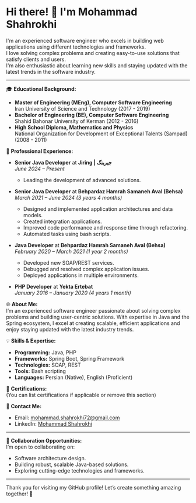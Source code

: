# Hi there! 👋 I'm Mohammad Shahrokhi

I'm an experienced software engineer who excels in building web applications using different technologies and frameworks.  
I love solving complex problems and creating easy-to-use solutions that satisfy clients and users.  
I'm also enthusiastic about learning new skills and staying updated with the latest trends in the software industry.

---

🎓 **Educational Background:**  
- **Master of Engineering (MEng), Computer Software Engineering**  
  Iran University of Science and Technology (2017 - 2019)  
- **Bachelor of Engineering (BE), Computer Software Engineering**  
  Shahid Bahonar University of Kerman (2012 - 2016)  
- **High School Diploma, Mathematics and Physics**  
  National Organization for Development of Exceptional Talents (Sampad) (2008 - 2011)  

💼 **Professional Experience:**  
- **Senior Java Developer** at **Jiring | جیرینگ**  
  *June 2024 – Present*  
  - Leading the development of advanced solutions.  

- **Senior Java Developer** at **Behpardaz Hamrah Samaneh Aval (Behsa)**  
  *March 2021 – June 2024 (3 years 4 months)*  
  - Designed and implemented application architectures and data models.  
  - Created integration applications.  
  - Improved code performance and response time through refactoring.  
  - Automated tasks using bash scripts.  

- **Java Developer** at **Behpardaz Hamrah Samaneh Aval (Behsa)**  
  *February 2020 – March 2021 (1 year 2 months)*  
  - Developed new SOAP/REST services.  
  - Debugged and resolved complex application issues.  
  - Deployed applications in multiple environments.  

- **PHP Developer** at **Yekta Ertebat**  
  *January 2016 – January 2020 (4 years 1 month)*  

🌐 **About Me:**  
I’m an experienced software engineer passionate about solving complex problems and building user-centric solutions. With expertise in Java and the Spring ecosystem, I excel at creating scalable, efficient applications and enjoy staying updated with the latest industry trends.

💡 **Skills & Expertise:**  
- **Programming:** Java, PHP  
- **Frameworks:** Spring Boot, Spring Framework  
- **Technologies:** SOAP, REST  
- **Tools:** Bash scripting  
- **Languages:** Persian (Native), English (Proficient)

📜 **Certifications:**  
(You can list certifications if applicable or remove this section)

💬 **Contact Me:**  
- Email: [mohammad.shahrokhi72@gmail.com](mailto:mohammad.shahrokhi72@gmail.com)  
- LinkedIn: [Mohammad Shahrokhi](https://www.linkedin.com/in/mshahrokhi)

---

🤝 **Collaboration Opportunities:**  
I’m open to collaborating on:  
- Software architecture design.  
- Building robust, scalable Java-based solutions.  
- Exploring cutting-edge technologies and frameworks.

---

Thank you for visiting my GitHub profile! Let’s create something amazing together! 🚀
